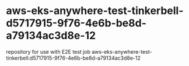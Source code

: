 # aws-eks-anywhere-test-tinkerbell-d5717915-9f76-4e6b-be8d-a79134ac3d8e-12
repository for use with E2E test job aws-eks-anywhere-test-tinkerbell:d5717915-9f76-4e6b-be8d-a79134ac3d8e-12
